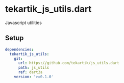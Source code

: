 # tekartik_js_utils.dart

Javascript utilities

## Setup

```yaml
dependencies:
  tekartik_js_utils:
    git:
      url: https://github.com/tekartik/js_utils.dart
      path: js_utils
      ref: dart3a
    version: '>=0.1.0'
```


